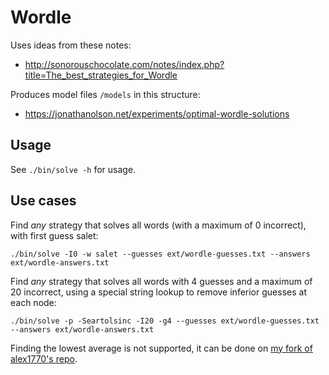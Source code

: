 # Wordle

Uses ideas from these notes:
* http://sonorouschocolate.com/notes/index.php?title=The_best_strategies_for_Wordle

Produces model files `/models` in this structure:
* https://jonathanolson.net/experiments/optimal-wordle-solutions

## Usage

See `./bin/solve -h` for usage.

## Use cases

Find _any_ strategy that solves all words (with a maximum of 0 incorrect), with first guess salet:
```
./bin/solve -I0 -w salet --guesses ext/wordle-guesses.txt --answers ext/wordle-answers.txt
```

Find _any_ strategy that solves all words with 4 guesses and a maximum of 20 incorrect, using a special string lookup to remove inferior guesses at each node:
```
./bin/solve -p -Seartolsinc -I20 -g4 --guesses ext/wordle-guesses.txt --answers ext/wordle-answers.txt
```

Finding the lowest average is not supported, it can be done on [my fork of alex1770's repo](https://github.com/domsleee/wordle-1).
